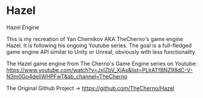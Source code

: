 # Hazel
Hazel Engine

This is my recreation of Yan Chernikov AKA TheCherno's game engine Hazel. It is following his ongoing Youtube series.
The goal is a full-fledged game engine API similar to Unity or Unreal, obviously with less functionality.

The Hazel game engine from The Cherno's Game Engine series on Youtube:
https://www.youtube.com/watch?v=JxIZbV_XjAs&list=PLlrATfBNZ98dC-V-N3m0Go4deliWHPFwT&ab_channel=TheCherno

The Original Github Project -> https://github.com/TheCherno/Hazel

